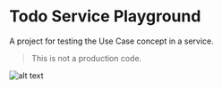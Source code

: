 # Todo Service Playground

A project for testing the Use Case concept in a service.

> This is not a production code.

![alt text](https://github.com/monica85rodrigues/todo-service-playground/blob/main/doc/todo-service-design.png "Todo service design")

